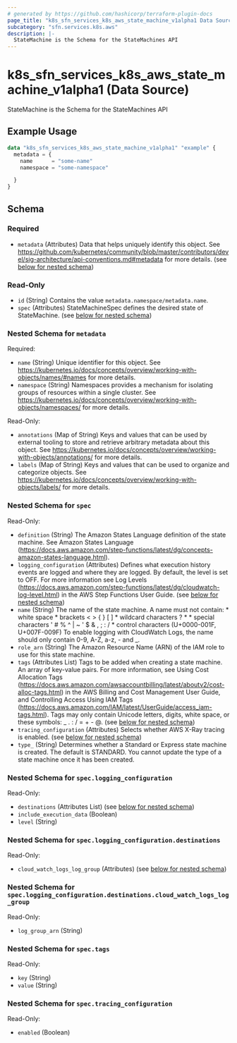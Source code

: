 ```yaml
---
# generated by https://github.com/hashicorp/terraform-plugin-docs
page_title: "k8s_sfn_services_k8s_aws_state_machine_v1alpha1 Data Source - terraform-provider-k8s"
subcategory: "sfn.services.k8s.aws"
description: |-
  StateMachine is the Schema for the StateMachines API
---
```


# k8s_sfn_services_k8s_aws_state_machine_v1alpha1 (Data Source)

StateMachine is the Schema for the StateMachines API

## Example Usage

```terraform
data "k8s_sfn_services_k8s_aws_state_machine_v1alpha1" "example" {
  metadata = {
    name      = "some-name"
    namespace = "some-namespace"

  }
}
```

<!-- schema generated by tfplugindocs -->
## Schema

### Required

- `metadata` (Attributes) Data that helps uniquely identify this object. See https://github.com/kubernetes/community/blob/master/contributors/devel/sig-architecture/api-conventions.md#metadata for more details. (see [below for nested schema](#nestedatt--metadata))

### Read-Only

- `id` (String) Contains the value `metadata.namespace/metadata.name`.
- `spec` (Attributes) StateMachineSpec defines the desired state of StateMachine. (see [below for nested schema](#nestedatt--spec))

<a id="nestedatt--metadata"></a>
### Nested Schema for `metadata`

Required:

- `name` (String) Unique identifier for this object. See https://kubernetes.io/docs/concepts/overview/working-with-objects/names/#names for more details.
- `namespace` (String) Namespaces provides a mechanism for isolating groups of resources within a single cluster. See https://kubernetes.io/docs/concepts/overview/working-with-objects/namespaces/ for more details.

Read-Only:

- `annotations` (Map of String) Keys and values that can be used by external tooling to store and retrieve arbitrary metadata about this object. See https://kubernetes.io/docs/concepts/overview/working-with-objects/annotations/ for more details.
- `labels` (Map of String) Keys and values that can be used to organize and categorize objects. See https://kubernetes.io/docs/concepts/overview/working-with-objects/labels/ for more details.


<a id="nestedatt--spec"></a>
### Nested Schema for `spec`

Read-Only:

- `definition` (String) The Amazon States Language definition of the state machine. See Amazon States Language (https://docs.aws.amazon.com/step-functions/latest/dg/concepts-amazon-states-language.html).
- `logging_configuration` (Attributes) Defines what execution history events are logged and where they are logged.  By default, the level is set to OFF. For more information see Log Levels (https://docs.aws.amazon.com/step-functions/latest/dg/cloudwatch-log-level.html) in the AWS Step Functions User Guide. (see [below for nested schema](#nestedatt--spec--logging_configuration))
- `name` (String) The name of the state machine.  A name must not contain:  * white space  * brackets < > { } [ ]  * wildcard characters ? *  * special characters ' # %  ^ | ~ ' $ & , ; : /  * control characters (U+0000-001F, U+007F-009F)  To enable logging with CloudWatch Logs, the name should only contain 0-9, A-Z, a-z, - and _.
- `role_arn` (String) The Amazon Resource Name (ARN) of the IAM role to use for this state machine.
- `tags` (Attributes List) Tags to be added when creating a state machine.  An array of key-value pairs. For more information, see Using Cost Allocation Tags (https://docs.aws.amazon.com/awsaccountbilling/latest/aboutv2/cost-alloc-tags.html) in the AWS Billing and Cost Management User Guide, and Controlling Access Using IAM Tags (https://docs.aws.amazon.com/IAM/latest/UserGuide/access_iam-tags.html).  Tags may only contain Unicode letters, digits, white space, or these symbols: _ . : / = + - @. (see [below for nested schema](#nestedatt--spec--tags))
- `tracing_configuration` (Attributes) Selects whether AWS X-Ray tracing is enabled. (see [below for nested schema](#nestedatt--spec--tracing_configuration))
- `type_` (String) Determines whether a Standard or Express state machine is created. The default is STANDARD. You cannot update the type of a state machine once it has been created.

<a id="nestedatt--spec--logging_configuration"></a>
### Nested Schema for `spec.logging_configuration`

Read-Only:

- `destinations` (Attributes List) (see [below for nested schema](#nestedatt--spec--logging_configuration--destinations))
- `include_execution_data` (Boolean)
- `level` (String)

<a id="nestedatt--spec--logging_configuration--destinations"></a>
### Nested Schema for `spec.logging_configuration.destinations`

Read-Only:

- `cloud_watch_logs_log_group` (Attributes) (see [below for nested schema](#nestedatt--spec--logging_configuration--destinations--cloud_watch_logs_log_group))

<a id="nestedatt--spec--logging_configuration--destinations--cloud_watch_logs_log_group"></a>
### Nested Schema for `spec.logging_configuration.destinations.cloud_watch_logs_log_group`

Read-Only:

- `log_group_arn` (String)




<a id="nestedatt--spec--tags"></a>
### Nested Schema for `spec.tags`

Read-Only:

- `key` (String)
- `value` (String)


<a id="nestedatt--spec--tracing_configuration"></a>
### Nested Schema for `spec.tracing_configuration`

Read-Only:

- `enabled` (Boolean)
